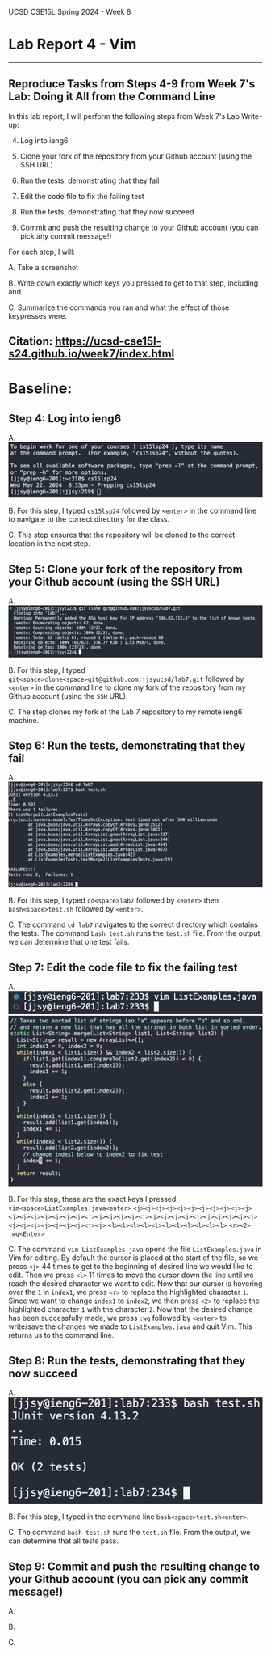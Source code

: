 UCSD CSE15L Spring 2024 - Week 8
# Lab Report 4 - Vim
---
## Reproduce Tasks from Steps 4-9 from Week 7's Lab: Doing it All from the Command Line

In this lab report, I will perform the following steps from Week 7's Lab Write-up:

4. Log into ieng6

5. Clone your fork of the repository from your Github account (using the SSH URL)

6. Run the tests, demonstrating that they fail

7. Edit the code file to fix the failing test

8. Run the tests, demonstrating that they now succeed

9. Commit and push the resulting change to your Github account (you can pick any commit message!)

For each step, I will:

A. Take a screenshot

B. Write down exactly which keys you pressed to get to that step, including <enter> and <space>

C. Summarize the commands you ran and what the effect of those keypresses were.

Citation: https://ucsd-cse15l-s24.github.io/week7/index.html
---
# Baseline:

## Step 4: Log into ieng6

A. ![Image](LabReport4Image1.png)

B. For this step, I typed `cs15lsp24` followed by `<enter>` in the command line to navigate to the correct directory for the class.

C. This step ensures that the repository will be cloned to the correct location in the next step.

## Step 5: Clone your fork of the repository from your Github account (using the SSH URL)

A. ![Image](LabReport4Image2.png)

B. For this step, I typed `git<space>clone<space>git@github.com:jjsyucsd/lab7.git` followed by `<enter>` in the command line to clone my fork of the repository from my Github account (using the `SSH` URL).

C. The step clones my fork of the Lab 7 repository to my remote ieng6 machine. 

## Step 6: Run the tests, demonstrating that they fail

A. ![Image](LabReport4Image3.png)

B. For this step, I typed `cd<space>lab7` followed by `<enter>` then `bash<space>test.sh` followed by `<enter>`.

C. The command `cd lab7` navigates to the correct directory which contains the tests. The command `bash test.sh` runs the `test.sh` file. From the output, we can determine that one test fails.

## Step 7: Edit the code file to fix the failing test

A. ![Image](LabReport4Image4.png)
![Image](LabReport4Image5.png)

B. For this step, these are the exact keys I pressed:
`vim<space>ListExamples.java<enter>` 
`<j><j><j><j><j><j><j><j><j><j><j><j><j><j><j><j><j><j><j><j><j><j><j><j><j><j><j><j><j><j><j><j><j><j><j><j><j><j><j><j><j><j><j>` 
`<l><l><l><l><l><l><l><l><l><l><l>`
`<r><2>`
`:wq<Enter>`

C. The command `vim ListExamples.java` opens the file `ListExamples.java` in Vim for editing. By default the cursor is placed at the start of the file, so we press `<j>` 44 times to get to the beginning of desired line we would like to edit. Then we press `<l>` 11 times to move the cursor down the line until we reach the desired character we want to edit. Now that our cursor is hovering over the `1` in `index1`, we press `<r>` to replace the highlighted character `1`. Since we want to change `index1` to `index2`, we then press `<2>` to replace the highlighted character `1` with the character `2`. Now that the desired change has been successfully made, we press `:wq` followed by `<enter>` to write/save the changes we made to `ListExamples.java` and quit Vim. This returns us to the command line. 

## Step 8: Run the tests, demonstrating that they now succeed

A. ![Image](LabReport4Image6.png)

B. For this step, I typed in the command line `bash<space>test.sh<enter>`.

C. The command `bash test.sh` runs the `test.sh` file. From the output, we can determine that all tests pass.

## Step 9: Commit and push the resulting change to your Github account (you can pick any commit message!)

A.

B.

C.





